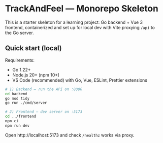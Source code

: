 # TrackAndFeel — Monorepo Skeleton

This is a starter skeleton for a learning project: Go backend + Vue 3 frontend,
containerized and set up for local dev with Vite proxying `/api` to the Go server.

## Quick start (local)

Requirements:
- Go 1.22+
- Node.js 20+ (npm 10+)
- VS Code (recommended) with Go, Vue, ESLint, Prettier extensions

```bash
# 1) Backend — run the API on :8080
cd backend
go mod tidy
go run ./cmd/server

# 2) Frontend — dev server on :5173
cd ../frontend
npm ci
npm run dev
```

Open http://localhost:5173 and check `/healthz` works via proxy.
